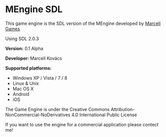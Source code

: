 # MEngine SDL #

This game engine is the SDL version of the MEngine developed by [Marcell Games](http://marcellgames.comli.com/)

Using SDL 2.0.3

**Version:** 0.1 Alpha

**Developer:** Marcell Kovács

**Supported platforms:**

* Windows XP / Vista / 7 / 8
* Linux & Unix
* Mac OS X
* Android
* iOS

The Game Engine is under the Creative Commons Attribution-NonCommercial-NoDerivatives 4.0 International Public License

If you want to use the engine for a commercial application please contect me!